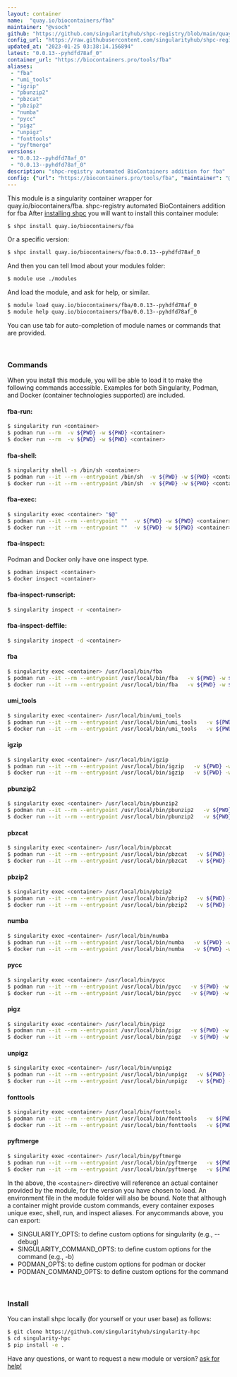 ```yaml
---
layout: container
name:  "quay.io/biocontainers/fba"
maintainer: "@vsoch"
github: "https://github.com/singularityhub/shpc-registry/blob/main/quay.io/biocontainers/fba/container.yaml"
config_url: "https://raw.githubusercontent.com/singularityhub/shpc-registry/main/quay.io/biocontainers/fba/container.yaml"
updated_at: "2023-01-25 03:38:14.156894"
latest: "0.0.13--pyhdfd78af_0"
container_url: "https://biocontainers.pro/tools/fba"
aliases:
 - "fba"
 - "umi_tools"
 - "igzip"
 - "pbunzip2"
 - "pbzcat"
 - "pbzip2"
 - "numba"
 - "pycc"
 - "pigz"
 - "unpigz"
 - "fonttools"
 - "pyftmerge"
versions:
 - "0.0.12--pyhdfd78af_0"
 - "0.0.13--pyhdfd78af_0"
description: "shpc-registry automated BioContainers addition for fba"
config: {"url": "https://biocontainers.pro/tools/fba", "maintainer": "@vsoch", "description": "shpc-registry automated BioContainers addition for fba", "latest": {"0.0.13--pyhdfd78af_0": "sha256:22a4b552ea3da3f81fa5e107e17f05e789f7546a701017b7348af6a7181cb6ba"}, "tags": {"0.0.12--pyhdfd78af_0": "sha256:8cd46b212dcb9bdb51509917b1257d8db3392ed38da858478f2bc0dac5c5f901", "0.0.13--pyhdfd78af_0": "sha256:22a4b552ea3da3f81fa5e107e17f05e789f7546a701017b7348af6a7181cb6ba"}, "docker": "quay.io/biocontainers/fba", "aliases": {"fba": "/usr/local/bin/fba", "umi_tools": "/usr/local/bin/umi_tools", "igzip": "/usr/local/bin/igzip", "pbunzip2": "/usr/local/bin/pbunzip2", "pbzcat": "/usr/local/bin/pbzcat", "pbzip2": "/usr/local/bin/pbzip2", "numba": "/usr/local/bin/numba", "pycc": "/usr/local/bin/pycc", "pigz": "/usr/local/bin/pigz", "unpigz": "/usr/local/bin/unpigz", "fonttools": "/usr/local/bin/fonttools", "pyftmerge": "/usr/local/bin/pyftmerge"}}
---
```


This module is a singularity container wrapper for quay.io/biocontainers/fba.
shpc-registry automated BioContainers addition for fba
After [installing shpc](#install) you will want to install this container module:


```bash
$ shpc install quay.io/biocontainers/fba
```

Or a specific version:

```bash
$ shpc install quay.io/biocontainers/fba:0.0.13--pyhdfd78af_0
```

And then you can tell lmod about your modules folder:

```bash
$ module use ./modules
```

And load the module, and ask for help, or similar.

```bash
$ module load quay.io/biocontainers/fba/0.0.13--pyhdfd78af_0
$ module help quay.io/biocontainers/fba/0.0.13--pyhdfd78af_0
```

You can use tab for auto-completion of module names or commands that are provided.

<br>

### Commands

When you install this module, you will be able to load it to make the following commands accessible.
Examples for both Singularity, Podman, and Docker (container technologies supported) are included.

#### fba-run:

```bash
$ singularity run <container>
$ podman run --rm  -v ${PWD} -w ${PWD} <container>
$ docker run --rm  -v ${PWD} -w ${PWD} <container>
```

#### fba-shell:

```bash
$ singularity shell -s /bin/sh <container>
$ podman run --it --rm --entrypoint /bin/sh  -v ${PWD} -w ${PWD} <container>
$ docker run --it --rm --entrypoint /bin/sh  -v ${PWD} -w ${PWD} <container>
```

#### fba-exec:

```bash
$ singularity exec <container> "$@"
$ podman run --it --rm --entrypoint ""  -v ${PWD} -w ${PWD} <container> "$@"
$ docker run --it --rm --entrypoint ""  -v ${PWD} -w ${PWD} <container> "$@"
```

#### fba-inspect:

Podman and Docker only have one inspect type.

```bash
$ podman inspect <container>
$ docker inspect <container>
```

#### fba-inspect-runscript:

```bash
$ singularity inspect -r <container>
```

#### fba-inspect-deffile:

```bash
$ singularity inspect -d <container>
```


#### fba

```bash
$ singularity exec <container> /usr/local/bin/fba
$ podman run --it --rm --entrypoint /usr/local/bin/fba   -v ${PWD} -w ${PWD} <container> -c " $@"
$ docker run --it --rm --entrypoint /usr/local/bin/fba   -v ${PWD} -w ${PWD} <container> -c " $@"
```


#### umi_tools

```bash
$ singularity exec <container> /usr/local/bin/umi_tools
$ podman run --it --rm --entrypoint /usr/local/bin/umi_tools   -v ${PWD} -w ${PWD} <container> -c " $@"
$ docker run --it --rm --entrypoint /usr/local/bin/umi_tools   -v ${PWD} -w ${PWD} <container> -c " $@"
```


#### igzip

```bash
$ singularity exec <container> /usr/local/bin/igzip
$ podman run --it --rm --entrypoint /usr/local/bin/igzip   -v ${PWD} -w ${PWD} <container> -c " $@"
$ docker run --it --rm --entrypoint /usr/local/bin/igzip   -v ${PWD} -w ${PWD} <container> -c " $@"
```


#### pbunzip2

```bash
$ singularity exec <container> /usr/local/bin/pbunzip2
$ podman run --it --rm --entrypoint /usr/local/bin/pbunzip2   -v ${PWD} -w ${PWD} <container> -c " $@"
$ docker run --it --rm --entrypoint /usr/local/bin/pbunzip2   -v ${PWD} -w ${PWD} <container> -c " $@"
```


#### pbzcat

```bash
$ singularity exec <container> /usr/local/bin/pbzcat
$ podman run --it --rm --entrypoint /usr/local/bin/pbzcat   -v ${PWD} -w ${PWD} <container> -c " $@"
$ docker run --it --rm --entrypoint /usr/local/bin/pbzcat   -v ${PWD} -w ${PWD} <container> -c " $@"
```


#### pbzip2

```bash
$ singularity exec <container> /usr/local/bin/pbzip2
$ podman run --it --rm --entrypoint /usr/local/bin/pbzip2   -v ${PWD} -w ${PWD} <container> -c " $@"
$ docker run --it --rm --entrypoint /usr/local/bin/pbzip2   -v ${PWD} -w ${PWD} <container> -c " $@"
```


#### numba

```bash
$ singularity exec <container> /usr/local/bin/numba
$ podman run --it --rm --entrypoint /usr/local/bin/numba   -v ${PWD} -w ${PWD} <container> -c " $@"
$ docker run --it --rm --entrypoint /usr/local/bin/numba   -v ${PWD} -w ${PWD} <container> -c " $@"
```


#### pycc

```bash
$ singularity exec <container> /usr/local/bin/pycc
$ podman run --it --rm --entrypoint /usr/local/bin/pycc   -v ${PWD} -w ${PWD} <container> -c " $@"
$ docker run --it --rm --entrypoint /usr/local/bin/pycc   -v ${PWD} -w ${PWD} <container> -c " $@"
```


#### pigz

```bash
$ singularity exec <container> /usr/local/bin/pigz
$ podman run --it --rm --entrypoint /usr/local/bin/pigz   -v ${PWD} -w ${PWD} <container> -c " $@"
$ docker run --it --rm --entrypoint /usr/local/bin/pigz   -v ${PWD} -w ${PWD} <container> -c " $@"
```


#### unpigz

```bash
$ singularity exec <container> /usr/local/bin/unpigz
$ podman run --it --rm --entrypoint /usr/local/bin/unpigz   -v ${PWD} -w ${PWD} <container> -c " $@"
$ docker run --it --rm --entrypoint /usr/local/bin/unpigz   -v ${PWD} -w ${PWD} <container> -c " $@"
```


#### fonttools

```bash
$ singularity exec <container> /usr/local/bin/fonttools
$ podman run --it --rm --entrypoint /usr/local/bin/fonttools   -v ${PWD} -w ${PWD} <container> -c " $@"
$ docker run --it --rm --entrypoint /usr/local/bin/fonttools   -v ${PWD} -w ${PWD} <container> -c " $@"
```


#### pyftmerge

```bash
$ singularity exec <container> /usr/local/bin/pyftmerge
$ podman run --it --rm --entrypoint /usr/local/bin/pyftmerge   -v ${PWD} -w ${PWD} <container> -c " $@"
$ docker run --it --rm --entrypoint /usr/local/bin/pyftmerge   -v ${PWD} -w ${PWD} <container> -c " $@"
```



In the above, the `<container>` directive will reference an actual container provided
by the module, for the version you have chosen to load. An environment file in the
module folder will also be bound. Note that although a container
might provide custom commands, every container exposes unique exec, shell, run, and
inspect aliases. For anycommands above, you can export:

 - SINGULARITY_OPTS: to define custom options for singularity (e.g., --debug)
 - SINGULARITY_COMMAND_OPTS: to define custom options for the command (e.g., -b)
 - PODMAN_OPTS: to define custom options for podman or docker
 - PODMAN_COMMAND_OPTS: to define custom options for the command

<br>

### Install

You can install shpc locally (for yourself or your user base) as follows:

```bash
$ git clone https://github.com/singularityhub/singularity-hpc
$ cd singularity-hpc
$ pip install -e .
```

Have any questions, or want to request a new module or version? [ask for help!](https://github.com/singularityhub/singularity-hpc/issues)